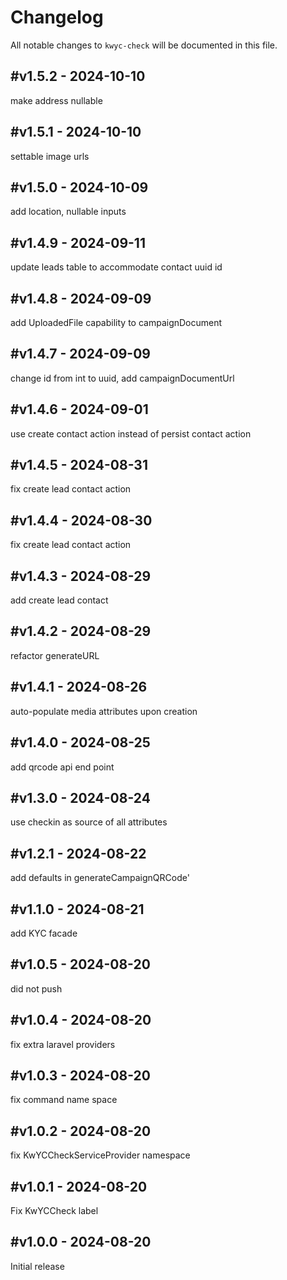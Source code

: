 # Changelog

All notable changes to `kwyc-check` will be documented in this file.

## #v1.5.2 - 2024-10-10

make address nullable

## #v1.5.1 - 2024-10-10

settable image urls

## #v1.5.0 - 2024-10-09

add location, nullable inputs

## #v1.4.9 - 2024-09-11

update leads table to accommodate contact uuid id

## #v1.4.8 - 2024-09-09

add UploadedFile capability to campaignDocument

## #v1.4.7 - 2024-09-09

change id from int to uuid, add campaignDocumentUrl

## #v1.4.6 - 2024-09-01

use create contact action instead of persist contact action

## #v1.4.5 - 2024-08-31

fix create lead contact action

## #v1.4.4 - 2024-08-30

fix create lead contact action

## #v1.4.3 - 2024-08-29

add create lead contact

## #v1.4.2 - 2024-08-29

refactor generateURL

## #v1.4.1 - 2024-08-26

auto-populate media attributes upon creation

## #v1.4.0 - 2024-08-25

add qrcode api end point

## #v1.3.0 - 2024-08-24

use checkin as source of all attributes

## #v1.2.1 - 2024-08-22

add defaults in generateCampaignQRCode'

## #v1.1.0 - 2024-08-21

add KYC facade

## #v1.0.5 - 2024-08-20

did not push

## #v1.0.4 - 2024-08-20

fix extra laravel providers

## #v1.0.3 - 2024-08-20

fix command name space

## #v1.0.2 - 2024-08-20

fix KwYCCheckServiceProvider namespace

## #v1.0.1 - 2024-08-20

Fix KwYCCheck label

## #v1.0.0 - 2024-08-20

Initial release
